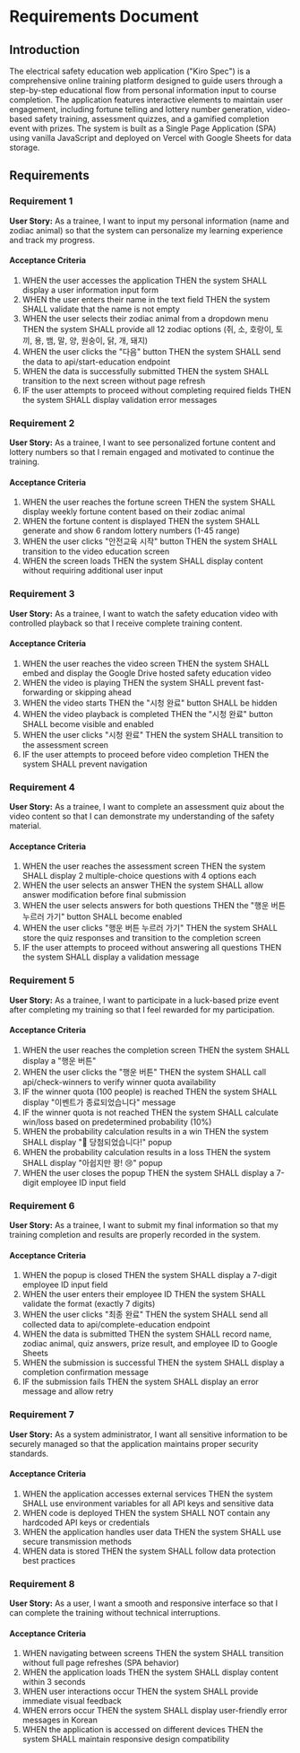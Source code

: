 # Requirements Document

## Introduction

The electrical safety education web application ("Kiro Spec") is a comprehensive online training platform designed to guide users through a step-by-step educational flow from personal information input to course completion. The application features interactive elements to maintain user engagement, including fortune telling and lottery number generation, video-based safety training, assessment quizzes, and a gamified completion event with prizes. The system is built as a Single Page Application (SPA) using vanilla JavaScript and deployed on Vercel with Google Sheets for data storage.

## Requirements

### Requirement 1

**User Story:** As a trainee, I want to input my personal information (name and zodiac animal) so that the system can personalize my learning experience and track my progress.

#### Acceptance Criteria

1. WHEN the user accesses the application THEN the system SHALL display a user information input form
2. WHEN the user enters their name in the text field THEN the system SHALL validate that the name is not empty
3. WHEN the user selects their zodiac animal from a dropdown menu THEN the system SHALL provide all 12 zodiac options (쥐, 소, 호랑이, 토끼, 용, 뱀, 말, 양, 원숭이, 닭, 개, 돼지)
4. WHEN the user clicks the "다음" button THEN the system SHALL send the data to api/start-education endpoint
5. WHEN the data is successfully submitted THEN the system SHALL transition to the next screen without page refresh
6. IF the user attempts to proceed without completing required fields THEN the system SHALL display validation error messages

### Requirement 2

**User Story:** As a trainee, I want to see personalized fortune content and lottery numbers so that I remain engaged and motivated to continue the training.

#### Acceptance Criteria

1. WHEN the user reaches the fortune screen THEN the system SHALL display weekly fortune content based on their zodiac animal
2. WHEN the fortune content is displayed THEN the system SHALL generate and show 6 random lottery numbers (1-45 range)
3. WHEN the user clicks "안전교육 시작" button THEN the system SHALL transition to the video education screen
4. WHEN the screen loads THEN the system SHALL display content without requiring additional user input

### Requirement 3

**User Story:** As a trainee, I want to watch the safety education video with controlled playback so that I receive complete training content.

#### Acceptance Criteria

1. WHEN the user reaches the video screen THEN the system SHALL embed and display the Google Drive hosted safety education video
2. WHEN the video is playing THEN the system SHALL prevent fast-forwarding or skipping ahead
3. WHEN the video starts THEN the "시청 완료" button SHALL be hidden
4. WHEN the video playback is completed THEN the "시청 완료" button SHALL become visible and enabled
5. WHEN the user clicks "시청 완료" THEN the system SHALL transition to the assessment screen
6. IF the user attempts to proceed before video completion THEN the system SHALL prevent navigation

### Requirement 4

**User Story:** As a trainee, I want to complete an assessment quiz about the video content so that I can demonstrate my understanding of the safety material.

#### Acceptance Criteria

1. WHEN the user reaches the assessment screen THEN the system SHALL display 2 multiple-choice questions with 4 options each
2. WHEN the user selects an answer THEN the system SHALL allow answer modification before final submission
3. WHEN the user selects answers for both questions THEN the "행운 버튼 누르러 가기" button SHALL become enabled
4. WHEN the user clicks "행운 버튼 누르러 가기" THEN the system SHALL store the quiz responses and transition to the completion screen
5. IF the user attempts to proceed without answering all questions THEN the system SHALL display a validation message

### Requirement 5

**User Story:** As a trainee, I want to participate in a luck-based prize event after completing my training so that I feel rewarded for my participation.

#### Acceptance Criteria

1. WHEN the user reaches the completion screen THEN the system SHALL display a "행운 버튼"
2. WHEN the user clicks the "행운 버튼" THEN the system SHALL call api/check-winners to verify winner quota availability
3. IF the winner quota (100 people) is reached THEN the system SHALL display "이벤트가 종료되었습니다" message
4. IF the winner quota is not reached THEN the system SHALL calculate win/loss based on predetermined probability (10%)
5. WHEN the probability calculation results in a win THEN the system SHALL display "🎉 당첨되었습니다!" popup
6. WHEN the probability calculation results in a loss THEN the system SHALL display "아쉽지만 꽝! 😢" popup
7. WHEN the user closes the popup THEN the system SHALL display a 7-digit employee ID input field

### Requirement 6

**User Story:** As a trainee, I want to submit my final information so that my training completion and results are properly recorded in the system.

#### Acceptance Criteria

1. WHEN the popup is closed THEN the system SHALL display a 7-digit employee ID input field
2. WHEN the user enters their employee ID THEN the system SHALL validate the format (exactly 7 digits)
3. WHEN the user clicks "최종 완료" THEN the system SHALL send all collected data to api/complete-education endpoint
4. WHEN the data is submitted THEN the system SHALL record name, zodiac animal, quiz answers, prize result, and employee ID to Google Sheets
5. WHEN the submission is successful THEN the system SHALL display a completion confirmation message
6. IF the submission fails THEN the system SHALL display an error message and allow retry

### Requirement 7

**User Story:** As a system administrator, I want all sensitive information to be securely managed so that the application maintains proper security standards.

#### Acceptance Criteria

1. WHEN the application accesses external services THEN the system SHALL use environment variables for all API keys and sensitive data
2. WHEN code is deployed THEN the system SHALL NOT contain any hardcoded API keys or credentials
3. WHEN the application handles user data THEN the system SHALL use secure transmission methods
4. WHEN data is stored THEN the system SHALL follow data protection best practices

### Requirement 8

**User Story:** As a user, I want a smooth and responsive interface so that I can complete the training without technical interruptions.

#### Acceptance Criteria

1. WHEN navigating between screens THEN the system SHALL transition without full page refreshes (SPA behavior)
2. WHEN the application loads THEN the system SHALL display content within 3 seconds
3. WHEN user interactions occur THEN the system SHALL provide immediate visual feedback
4. WHEN errors occur THEN the system SHALL display user-friendly error messages in Korean
5. WHEN the application is accessed on different devices THEN the system SHALL maintain responsive design compatibility